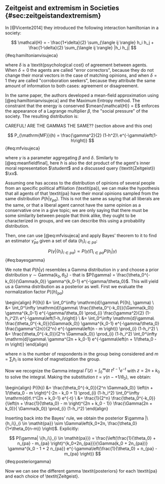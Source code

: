 
## Zeitgeist and extremism in Societies {#sec:zeitgeistandextremism}

In [@Vicente2014] they introduced the following interaction hamiltonian in a society:

$$  \mathcal{H} = - \frac{1+\delta}{2} \sum_{\langle ij \rangle} h_i h_j + \frac{1-\delta}{2} \sum_{\langle ij \rangle} |h_i h_j| $$ {#eq:hamiltonianvisujeca}

where $\delta$ is a \textit{psychological cost} of agreement between agents. When $\delta = 0$ the agents are called "error correctors", because they do not change their moral vectors in the case of matching opinions, and when $\delta = 1$ they are called "corroboration seekers", because they attribute the same amount of information to both cases: agreement or disagreement.

In the same paper, the authors developed a mean-field approximation using [@eq:hamiltonianvisujeca] and the Maximum Entropy method. The constraint that the energy is conserved $\mean{\mathcal{H}} = E$ enforces the appearance of a Lagrange multiplier $\beta$, the "social pressure" of the society. The resulting distribution is:

CAREFUL! ARE THE GAMMAS THE SAME?? (section above and this one)

$$  P_{\mathrm{MF}}(h) = \frac{\gamma^2}{2} (1-h^2)\ e^{-\gamma\left(1-h\right)} $$ {#eq:mfvisujeca}

where $\gamma$ is a parameter aggregating $\beta$ and $\delta$. Similarly to [@eq:meanfieldfinal], here $h$ is also the dot product of the agent's inner moral representation $\student$ and a discussed query (\textit{Zeitgeist}) $\xx$.

Assuming one has access to the distribution of opinions of several people from an specific political affiliation (\textit{pa}), we can make the hypothesis that all agents of that \textit{pa} have their moral opinions sampled from the same distribution $P(h|\gamma_{\mathit{pa}})$. This is not the same as saying that all liberals are the same, or that a liberal agent cannot have the same opinion as a conservative one in a give topic; we are only saying that there must be some similarity between people that think alike, they ought to be characterized in groups, and we can describe this using a probability distribution.

Then, one can use [@eq:mfvisujeca] and apply Bayes' theorem to it to find an estimator $\hat{\gamma}_{pa}$ given a set of data $\{h_i\}_{i \in \mathit{pa}}$:

$$  P(\gamma| \{h_i\}_{i \in \mathit{pa}}) \propto P(\gamma) \prod_{i \in \mathit{pa}} P(h_i | \gamma) $$ {#eq:bayesgamma}

We note that $P(h|\gamma)$ resembles a Gamma distribution in $\gamma$ and choose a prior distribution $\gamma \sim \mathrm{Gamma}(k_0, \theta_0)$ - that is $P(\gamma) = \frac{\theta_0^{-k_0}}{\Gamma(k_0)} \gamma^{k_0-1} e^{-\gamma/\theta_0}$. This will yield us a Gamma distribution as a posterior as well. First we evaluate the normalization factor $P(\{h\}_{pa})$

\begin{align}
    P(\{h\}) &= \int_0^\infty \mathrm{d}\gamma\ P(\{h\}, \gamma) \\
    &= \int_0^\infty \mathrm{d}\gamma\ \frac{\theta_0^{-k_0}}{\Gamma(k_0)} \gamma^{k_0-1} e^{-\gamma/\theta_0} \prod_{i} \frac{\gamma^2}{2} (1-h_i^2)\ e^{-\gamma\left(1-h_i\right)} \\
    &= \int_0^\infty \mathrm{d}\gamma\ \frac{\theta_0^{-k_0}}{\Gamma(k_0)} \gamma^{k_0-1} e^{-\gamma/\theta_0} \frac{\gamma^{2n}}{2^n} e^{-\gamma\left(n - m \right)} \prod_{i} (1-h_i^2) \\
    &= \frac{\theta_0^{-k_0}}{2^n \Gamma(k_0)} \prod_{i} (1-h_i^2) \int_0^\infty \mathrm{d}\gamma\ \gamma^{2n + k_0-1} e^{-\gamma\left(n + 1/\theta_0 - m \right)}
\end{align}

where $n$ is the number of respondents in the group being considered and $m = \sum_i h_i$ is some kind of magnetization the group.
<!-- magnetization of a given political group of respondents $\mathit{pa}$.  -->

Now we recognize the Gamma integral $\Gamma(z) = \int_0^\infty \mathrm{d}t\ t^{z-1} e^{-t}$ with $z = 2n + k_0$ to solve the integral. Making the substitution $t = \gamma\left( n -  + 1/\theta_0 \right)$, we obtain:

\begin{align}
    P(\{h\}) &= \frac{\theta_0^{-k_0}}{2^n \Gamma(k_0)} \left(n + 1/\theta_0 - m \right)^{-2n - k_0 + 1} \prod_{i} (1-h_i^2) \int_0^\infty \mathrm{d}t\ t^{2n + k_0-1} e^{-t}  \\
    &= \frac{1}{2^n} \frac{\theta_0^{-k_0}}{\left(n + \frac{1}{\theta_0} - m \right)^{2n + k_0 - 1}} \frac{\Gamma(2n + k_0)}{ \Gamma(k_0)} \prod_{i} (1-h_i^2)
\end{align}

Inserting back into the Bayes' rule, we obtain the posterior $\gamma |\{h_i\}_{i \in \mathit{pa}} \sim \Gamma\left(k_0+2n, \frac{\theta_0}{1+\theta_0(n-m)} \right)$. Explicitly:

$$  P(\gamma| \{h_i\}_{i \in \mathit{pa}}) = \frac{\left(\frac{1}{\theta_0} + n_{pa} - m_{pa} \right)^{k_0+2n_{pa}}}{\Gamma(k_0 + 2n_{pa})} \gamma^{k_0 - 1 + 2 n_{pa}} e^{-\gamma\left(\frac{1}{\theta_0} + n_{pa} - m_{pa} \right)} $$ {#eq:posteriorgamma}

Now we can see the different gamma \textit{posteriors} for each \textit{pa} and each choice of \textit{Zeitgeist}.
